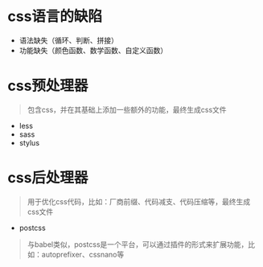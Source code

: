 # css语言的缺陷
 - 语法缺失（循环、判断、拼接）
 - 功能缺失（颜色函数、数学函数、自定义函数）

# css预处理器
> 包含css，并在其基础上添加一些额外的功能，最终生成css文件
    
- less
- sass
- stylus

# css后处理器
> 用于优化css代码，比如：厂商前缀、代码减支、代码压缩等，最终生成css文件
    
- postcss
> 与babel类似，postcss是一个平台，可以通过插件的形式来扩展功能，比如：autoprefixer、cssnano等
